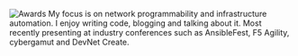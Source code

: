 ![Awards](.images/awards_2019.jpg)
My focus is on network programmability and infrastructure automation. I enjoy writing code, blogging and talking about it. Most recently presenting at industry conferences such as AnsibleFest, F5 Agility, cybergamut and DevNet Create.

<!--
**joelwking/joelwking** is a ✨ _special_ ✨ repository because its `README.md` (this file) appears on your GitHub profile.

Here are some ideas to get you started:

- 🔭 I’m currently working on ...
- 🌱 I’m currently learning ...
- 👯 I’m looking to collaborate on ...
- 🤔 I’m looking for help with ...
- 💬 Ask me about ...
- 📫 How to reach me: ...
- 😄 Pronouns: ...
- ⚡ Fun fact: ...
-->
